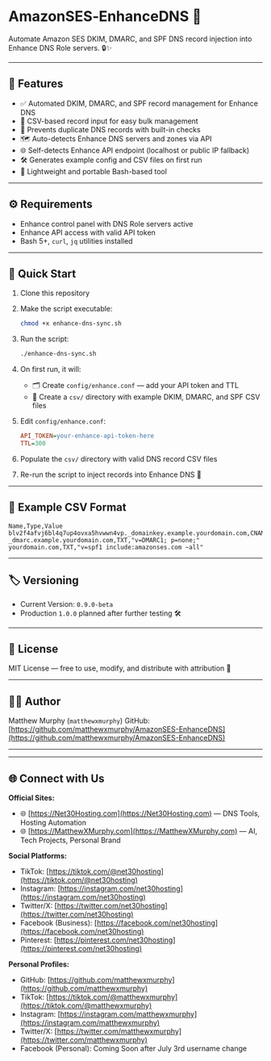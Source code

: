 # AmazonSES‑EnhanceDNS 🚀

Automate Amazon SES DKIM, DMARC, and SPF DNS record injection into Enhance DNS Role servers. 🔒✨

---

## 🔧 Features

* ✅ Automated DKIM, DMARC, and SPF record management for Enhance DNS
* 📂 CSV-based record input for easy bulk management
* 🔄 Prevents duplicate DNS records with built-in checks
* 🗺️ Auto-detects Enhance DNS servers and zones via API
* 🌐 Self-detects Enhance API endpoint (localhost or public IP fallback)
* 🛠️ Generates example config and CSV files on first run
* 🐚 Lightweight and portable Bash-based tool

---

## ⚙️ Requirements

* Enhance control panel with DNS Role servers active
* Enhance API access with valid API token
* Bash 5+, `curl`, `jq` utilities installed

---

## 🚀 Quick Start

1. Clone this repository
2. Make the script executable:

   ```bash
   chmod +x enhance-dns-sync.sh
   ```
3. Run the script:

   ```bash
   ./enhance-dns-sync.sh
   ```
4. On first run, it will:

   * 🗂️ Create `config/enhance.conf` — add your API token and TTL
   * 📁 Create a `csv/` directory with example DKIM, DMARC, and SPF CSV files
5. Edit `config/enhance.conf`:

   ```ini
   API_TOKEN=your-enhance-api-token-here
   TTL=300
   ```
6. Populate the `csv/` directory with valid DNS record CSV files
7. Re-run the script to inject records into Enhance DNS 🎯

---

## 📝 Example CSV Format

```csv
Name,Type,Value
blv2f4afvj6bl4q7up4ovxa5hvwwn4vp._domainkey.example.yourdomain.com,CNAME,blv2f4afvj6bl4q7up4ovxa5hvwwn4vp.dkim.amazonses.com.
_dmarc.example.yourdomain.com,TXT,"v=DMARC1; p=none;"
yourdomain.com,TXT,"v=spf1 include:amazonses.com ~all"
```

---

## 🏷️ Versioning

* Current Version: `0.9.0-beta`
* Production `1.0.0` planned after further testing 🛠️

---

## 🪪 License

MIT License — free to use, modify, and distribute with attribution 📜

---

## 👨‍💻 Author

Matthew Murphy (`matthewxmurphy`)
GitHub: [https://github.com/matthewxmurphy/AmazonSES-EnhanceDNS](https://github.com/matthewxmurphy/AmazonSES-EnhanceDNS)

---
---

## 🌐 Connect with Us

**Official Sites:**  
- 🌐 [https://Net30Hosting.com](https://Net30Hosting.com) — DNS Tools, Hosting Automation  
- 🌐 [https://MatthewXMurphy.com](https://MatthewXMurphy.com) — AI, Tech Projects, Personal Brand  

**Social Platforms:**  
- TikTok: [https://tiktok.com/@net30hosting](https://tiktok.com/@net30hosting)  
- Instagram: [https://instagram.com/net30hosting](https://instagram.com/net30hosting)  
- Twitter/X: [https://twitter.com/net30hosting](https://twitter.com/net30hosting)  
- Facebook (Business): [https://facebook.com/net30hosting](https://facebook.com/net30hosting)  
- Pinterest: [https://pinterest.com/net30hosting](https://pinterest.com/net30hosting)  

**Personal Profiles:**  
- GitHub: [https://github.com/matthewxmurphy](https://github.com/matthewxmurphy)  
- TikTok: [https://tiktok.com/@matthewxmurphy](https://tiktok.com/@matthewxmurphy)  
- Instagram: [https://instagram.com/matthewxmurphy](https://instagram.com/matthewxmurphy)  
- Twitter/X: [https://twitter.com/matthewxmurphy](https://twitter.com/matthewxmurphy)  
- Facebook (Personal): Coming Soon after July 3rd username change  
